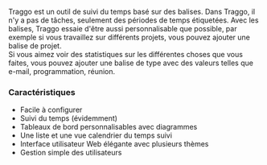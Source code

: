 Traggo est un outil de suivi du temps basé sur des balises. Dans Traggo, il n'y a pas de tâches, seulement des périodes de temps étiquetées. Avec les balises, Traggo essaie d'être aussi personnalisable que possible, par exemple si vous travaillez sur différents projets, vous pouvez ajouter une balise de projet.  
Si vous aimez voir des statistiques sur les différentes choses que vous faites, vous pouvez ajouter une balise de type avec des valeurs telles que e-mail, programmation, réunion.  

### Caractéristiques

- Facile à configurer
- Suivi du temps (évidemment)
- Tableaux de bord personnalisables avec diagrammes
- Une liste et une vue calendrier du temps suivi
- Interface utilisateur Web élégante avec plusieurs thèmes
- Gestion simple des utilisateurs
